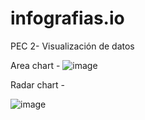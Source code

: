 # infografias.io
PEC 2- Visualización de datos

Area chart - 
![image](https://github.com/AntoniArla97/infografias.io/assets/63235931/326809c0-675c-4056-a62e-3018534c7144)

Radar chart -


![image](https://github.com/AntoniArla97/infografias.io/assets/63235931/0a697724-3788-41be-b084-b9e5a7fef496)

